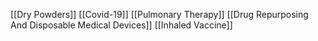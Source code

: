 [[Dry Powders]]
[[Covid-19]]
[[Pulmonary Therapy]]
[[Drug Repurposing And Disposable Medical Devices]]
[[Inhaled Vaccine]]
